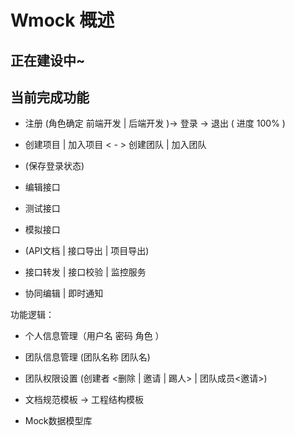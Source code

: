 # Wmock 概述

## 正在建设中~

## 当前完成功能

* 注册 (角色确定 前端开发 | 后端开发 )-> 登录  -> 退出 ( 进度 100% )

*  创建项目 | 加入项目 < - > 创建团队 | 加入团队

* (保存登录状态)

* 编辑接口

* 测试接口

* 模拟接口

* (API文档 | 接口导出 | 项目导出)

* 接口转发 | 接口校验 | 监控服务

* 协同编辑 | 即时通知


功能逻辑：

* 个人信息管理（用户名 密码 角色 ）

* 团队信息管理 (团队名称 团队名)

* 团队权限设置 (创建者 <删除 | 邀请 | 踢人> | 团队成员<邀请>) 

* 文档规范模板 -> 工程结构模板

* Mock数据模型库